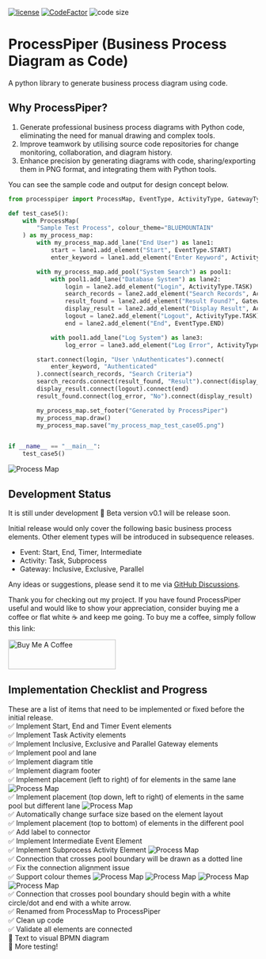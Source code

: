 [![license](https://img.shields.io/badge/license-mit-brightgreen.svg?style=plastic)](https://en.wikipedia.org/wiki/MIT_License)
[![CodeFactor](https://www.codefactor.io/repository/github/csgoh/processpiper/badge?style=plastic)](https://www.codefactor.io/repository/github/csgoh/processpiper)
![code size](https://img.shields.io/github/languages/code-size/csgoh/processmapper?style=plastic)

# ProcessPiper (Business Process Diagram as Code)
A python library to generate business process diagram using code. 

## Why ProcessPiper?
1. Generate professional business process diagrams with Python code, eliminating the need for manual drawing and complex tools.
2. Improve teamwork by utilising source code repositories for change monitoring, collaboration, and diagram history.
3. Enhance precision by generating diagrams with code, sharing/exporting them in PNG format, and integrating them with Python tools.

You can see the sample code and output for design concept below.

```python
from processpiper import ProcessMap, EventType, ActivityType, GatewayType

def test_case5():
    with ProcessMap(
        "Sample Test Process", colour_theme="BLUEMOUNTAIN"
    ) as my_process_map:
        with my_process_map.add_lane("End User") as lane1:
            start = lane1.add_element("Start", EventType.START)
            enter_keyword = lane1.add_element("Enter Keyword", ActivityType.TASK)

        with my_process_map.add_pool("System Search") as pool1:
            with pool1.add_lane("Database System") as lane2:
                login = lane2.add_element("Login", ActivityType.TASK)
                search_records = lane2.add_element("Search Records", ActivityType.TASK)
                result_found = lane2.add_element("Result Found?", GatewayType.EXCLUSIVE)
                display_result = lane2.add_element("Display Result", ActivityType.TASK)
                logout = lane2.add_element("Logout", ActivityType.TASK)
                end = lane2.add_element("End", EventType.END)

            with pool1.add_lane("Log System") as lane3:
                log_error = lane3.add_element("Log Error", ActivityType.TASK)

        start.connect(login, "User \nAuthenticates").connect(
            enter_keyword, "Authenticated"
        ).connect(search_records, "Search Criteria")
        search_records.connect(result_found, "Result").connect(display_result, "Yes")
        display_result.connect(logout).connect(end)
        result_found.connect(log_error, "No").connect(display_result)

        my_process_map.set_footer("Generated by ProcessPiper")
        my_process_map.draw()
        my_process_map.save("my_process_map_test_case05.png")


if __name__ == "__main__":
    test_case5()
```

![Process Map](https://github.com/csgoh/processpiper/blob/main/images/test/test_auto_case1.png)


## Development Status

It is still under development :construction: Beta version v0.1 will be release soon.

Initial release would only cover the following basic business process elements. Other element types will be introduced in subsequence releases.

* Event: Start, End, Timer, Intermediate
* Activity: Task, Subprocess
* Gateway: Inclusive, Exclusive, Parallel

Any ideas or suggestions, please send it to me via [GitHub Discussions](https://github.com/csgoh/processmapper/discussions).


Thank you for checking out my project. If you have found ProcessPiper useful and would like to show your appreciation, consider buying me a coffee or flat white :coffee: and keep me going. To buy me a coffee, simply follow this link: 

<a href="https://www.buymeacoffee.com/csgoh" target="_blank"><img src="https://cdn.buymeacoffee.com/buttons/v2/default-yellow.png" alt="Buy Me A Coffee" style="height: 60px !important;width: 217px !important;" ></a>

## Implementation Checklist and Progress

These are a list of items that need to be implemented or fixed before the initial release.
<br>:white_check_mark: Implement Start, End and Timer Event elements
<br>:white_check_mark: Implement Task Activity elements
<br>:white_check_mark: Implement Inclusive, Exclusive and Parallel Gateway elements
<br>:white_check_mark: Implement pool and lane
<br>:white_check_mark: Implement diagram title
<br>:white_check_mark: Implement diagram footer
<br>:white_check_mark: Implement placement (left to right) of for elements in the same lane ![Process Map](https://github.com/csgoh/processpiper/blob/main/images/test/test_case6.png)
<br>:white_check_mark: Implement placement (top down, left to right) of elements in the same pool but different lane ![Process Map](https://github.com/csgoh/processpiper/blob/main/images/test/test_case7.png)
<br>:white_check_mark: Automatically change surface size based on the element layout
<br>:white_check_mark: Implement placement (top to bottom) of elements in the different pool
<br>:white_check_mark: Add label to connector
<br>:white_check_mark: Implement Intermediate Event Element
<br>:white_check_mark: Implement Subprocess Activity Element ![Process Map](https://github.com/csgoh/processpiper/blob/main/images/test/test_case9.png)
<br>:white_check_mark: Connection that crosses pool boundary will be drawn as a dotted line
<br>:white_check_mark: Fix the connection alignment issue
<br>:white_check_mark: Support colour themes
![Process Map](https://github.com/csgoh/processpiper/blob/main/images/test/test_case10-BLUEMOUNTAIN.png)
![Process Map](https://github.com/csgoh/processpiper/blob/main/images/test/test_case10-GREENTURTLE.png)
![Process Map](https://github.com/csgoh/processpiper/blob/main/images/test/test_case10-ORANGEPEEL.png)
![Process Map](https://github.com/csgoh/processpiper/blob/main/images/test/test_case10-GREYWOOF.png)
<br>:white_check_mark: Connection that crosses pool boundary should begin with a white circle/dot and end with a white arrow.
<br>:white_check_mark: Renamed from ProcessMap to ProcessPiper
<br>:white_check_mark: Clean up code
<br>:white_check_mark: Validate all elements are connected
<br>:white_square_button: Text to visual BPMN diagram
<br>:white_square_button: More testing!
